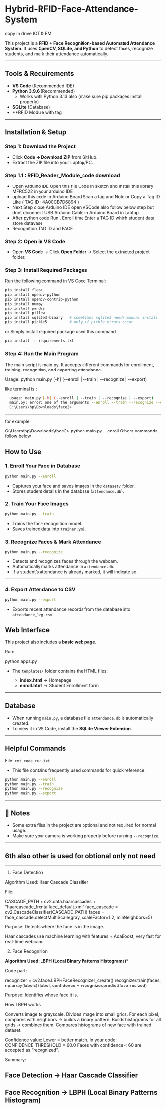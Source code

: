 ﻿# Hybrid-RFID-Face-Attendance-System

copy in drive IOT & EM



This project is a **RFID + Face Recognition-based Automated Attendance System**.
It uses **OpenCV, SQLite, and Python** to detect faces, recognize students, and mark their attendance automatically.

---

## Tools & Requirements

* **VS Code** (Recommended IDE)
* **Python 3.9.6** (Recommended)
     * Works with Python 3.13 also (make sure pip packages install properly)
* **SQLite** (Database)
* **RFID Module with tag

---

## Installation & Setup

### Step 1: Download the Project

* Click **Code → Download ZIP** from GitHub.
* Extract the ZIP file into your Laptop/PC.

### Step 1.1 : RFID_Reader_Module_code download
   * Open Arduino IDE Open this file Code in sketch and install this library MFRC522 in your arduino IDE
   * upload this code in Arduino Board Scan a tag and Note or Copy a Tag ID  Like ( TAG ID : 4A00CB7D6894 )
   * Next Step close Arduino IDE open VSCode also follow below step but dont diconnect USB Arduino Cable in Arduino Board in Labtap 
   * After python code Run , Enroll time Enter a TAG ID which student data store datavase
   * Recognition TAG ID and FACE

### Step 2: Open in VS Code

* Open **VS Code** → Click **Open Folder** → Select the extracted project folder.

### Step 3: Install Required Packages

Run the following command in VS Code Terminal:
```bash
pip install flask
pip install opencv-python
pip install opencv-contrib-python
pip install numpy
pip install pandas
pip install pillow
pip install sqlite3-binary   # sometimes sqlite3 needs manual install
pip install pickle5          # only if pickle errors occur
```
or Simply install required package used this command
```bash
pip install -r requirements.txt
```


### Step 4: Run the Main Program

The main script is main.py. It accepts different commands for enrollment, training, recognition, and exporting attendance.

Usage:
python main.py [-h] (--enroll | --train | --recognize | --export)

 like terminal is :
 ```bash
   usage: main.py [-h] (--enroll | --train | --recognize | --export)
   main.py: error: one of the arguments --enroll --train --recognize --export is required
   C:\Users\hp\Downloads\face2>
```
 ---------------------------------------------
  for example:
  
  C:\Users\hp\Downloads\face2> python main.py --enroll
  Others commands follow below


## How to Use

### 1. Enroll Your Face in Database
```bash
python main.py --enroll
```

* Captures your face and saves images in the `dataset/` folder.
* Stores student details in the database (`attendance.db`).



### 2. Train Your Face Images
```bash
python main.py --train
```
* Trains the face recognition model.
* Saves trained data into `trainer.yml`.

### 3. Recognize Faces & Mark Attendance
```bash
python main.py --recognize
```

* Detects and recognizes faces through the webcam.
* Automatically marks attendance in `attendance.db`.
* If a student’s attendance is already marked, it will indicate so.

---

### 4. Export Attendance to CSV
```bash
python main.py --export
```

* Exports recent attendance records from the database into `attendance_log.csv`.



## Web Interface

This project also includes a **basic web page**.

Run:

python apps.py

* The `templates/` folder contains the HTML files:

  * **index.html** → Homepage
  * **enroll.html** → Student Enrollment form

---

## Database

* When running `main.py`, a database file `attendance.db` is automatically created.
* To view it in VS Code, install the **SQLite Viewer Extension**.

---

## Helpful Commands

File: `cmt_code_run.txt`

* This file contains frequently used commands for quick reference:

```bash
python main.py --enroll
python main.py --train
python main.py --recognize
python main.py --export
```

---

## 🔧 Notes

* Some extra files in the project are optional and not required for normal usage.
* Make sure your camera is working properly before running `--recognize`.

---


## 6th also other is used for obtional only not need 

__________________________________________________________
1. Face Detection

Algorithm Used: Haar Cascade Classifier

File:

CASCADE_PATH = cv2.data.haarcascades + "haarcascade_frontalface_default.xml"
face_cascade = cv2.CascadeClassifier(CASCADE_PATH)
faces = face_cascade.detectMultiScale(gray, scaleFactor=1.2, minNeighbors=5)


Purpose: Detects where the face is in the image.

Haar cascades use machine learning with features + AdaBoost, very fast for real-time webcam.

2. Face Recognition

****Algorithm Used: LBPH (Local Binary Patterns Histograms)*****

Code part:

recognizer = cv2.face.LBPHFaceRecognizer_create()
recognizer.train(faces, np.array(labels))
label, confidence = recognizer.predict(face_resized)


Purpose: Identifies whose face it is.

How LBPH works:

Converts image to grayscale.
Divides image into small grids.
For each pixel, compares with neighbors → builds a binary pattern.
Builds histograms for all grids → combines them.
Compares histograms of new face with trained dataset.

Confidence value:
Lower = better match.
In your code:
CONFIDENCE_THRESHOLD = 60.0
Faces with confidence < 60 are accepted as “recognized”.


Summary:

## Face Detection → Haar Cascade Classifier

## Face Recognition → LBPH (Local Binary Patterns Histogram)
       
                
   


